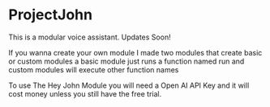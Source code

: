 # ProjectJohn
This is a modular voice assistant. Updates Soon!

If you wanna create your own module I made two modules that create basic or custom modules a basic module just runs a function named run and custom modules will execute other function names

To use The Hey John Module you will need a Open AI API Key and it will cost money unless you still have the free trial.
